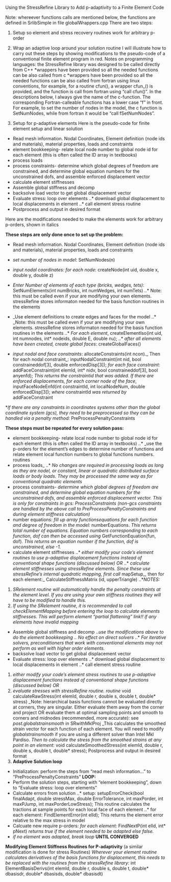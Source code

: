 Using the StressRefine Library to Add p-adaptivity to a Finite Element Code 
 
Note: whereever functions calls are mentioned below, the functions are defined in SrlibSimple in file globalWrappers.cpp 
There are two steps:
1. Setup so element and stress recovery routines work for arbitrary p-order
2. Wrap an adaptive loop around your solution routine
I will illustrate how to carry out these steps by showing modifications to the pseudo-code of a conventional finite element program in red.
Notes on programming languages:
 the StressRefine library was designed to be called directly from C++
*wrappers have been provided so all the needed functions can be also called from c
*wrappers have been provided so all the needed functions can be also called from fortran using
linux conventions, for example, for a routine cfun(), a wrapper cfun_() is provided, and the function is call from fortran using “call cfun()”. In the descriptions below, I always give the name of the c-function. The corresponding Fortran-calleable functions has a lower case “f” in front. For example, to set the number of nodes in the model, the c function is SetNumNodes, while from fortran it would be “call fSetNumNodes”.

1. Setup for p-adaptive elements
Here is the pseudo-code for finite element setup and linear solution
* Read mesh information. Nodal Coordinates, Element definition (node ids and materials), material properties, loads and constraints
* element bookkeeping- relate local node number to global node id for each element (this is often called the ID array in textbooks)
* process loads
* process constraints- determine which global degrees of freedom are constrained, and determine global equation numbers for the unconstrained dofs, and assemble enforced displacement vector
* calculate element stiffnesses
* Assemble global stiffness and decomp
* backsolve load vector to get global displacement vector
* Evaluate stress: loop over elements
..* download global displacement to local displacements in element
..* call element stress routine
* Postprocess and output in desired format

Here are the modifications needed to make the elements work for arbitrary p-orders, shown in italics

__These steps are only done once to set up the problem:__
* Read mesh information. Nodal Coordinates, Element definition (node ids and materials), material properties, loads and constraints

* _set number of nodes in model_: SetNumNodes(n)
* _input nodal coordinates: for each node_: createNode(int uid, double x, double y, double z)
* _Enter Number of elements of each type (bricks, wedges, tets)_: SetNumElements(int numBricks, int numWedges, int numTets)
..* Note: this must be called even if your are modifying your own elements. stressRefine stores informaton needed for the basis function routines in the elements
* _Use element definitions to create edges and faces for the model
..* _Note: this must be called even if your are modifying your own elements. stressRefine stores informaton needed for the basis function routines in the elements
..* _For each element_, createElementIso(int uid, int numnodes, int* nodeids, double E, double nu);
..* _after all elements have been created, create global faces_: createGlobalFaces()
* _input nodal and face constraints_: allocateConstraints(int ncon)._ Then for each nodal constraint_: inputNodalConstraint(int nid, bool constraineddof[3], double enforcedDisp[3]);
_for each face constraint_: addFaceConstraint(int elemId, int* nidv, bool constraineddof[3], bool anyenfd);
_This returns the constraintid that was added. If there are enforced displacements,
for each corner node of the face_, inputFaceNodeEnfd(int constraintId, int localNodeNum, double enforcedDisp[3]);
_where_ constraintId _was returned by_ addFaceConstraint

*_If there are any constraints in coordinates systems other than the global coordinate system (gcs), they need to be preprocessed so they can be handled via a penalty method:_ PreProcessPenaltyConstraints

__These steps must be repeated for every solution pass:__
* element bookkeeping- relate local node number to global node id for each element (this is often called the ID array in textbooks)
..* _use the p-orders for the element’s edges to determine number of functions and relate element local function numbers to global functions numbers. routines
* process loads_
..* _No changes are required in processing loads as long as they are nodel, or constant, linear or quadratic distributed surface loads or body loads. They may be processed the same way as for conventional quadratic elements_
* process constraints- _determine which global degrees of freedom are constrained, and determine global equation numbers for the unconstrained dofs, and assemble enforced displacement vector. This is only for constraints in gcs: ProcessConstraints
(non-gcs constraints are handled by the above call to PreProcessPenaltyConstraints and during element stiffness calculation)_
* number equations: _fill up array functionsequations for each function and degree of freedom in the model:_ numberEquations.
_This returns total number of equations. Equation numbers corresponding to each function, dof can then be accessed using_ GetFunctionEquation(fun, dof)_. This returns an equation number if the function, dof is unconstrained, else -1._
* calculate element stiffnesses
..* _either modify your code’s element routines to use p-adaptive displacement functions instead of conventional shape functions (discussed below) OR_
..* _calculate element stiffnesses using stressRefine elements. Since these use stressRefine’s internal quadratic mapping, first call_ mapSetup_, then for each element:_
 CalculateStiffnessMatrix (id, upperTriangle)
..*_NOTES:_
1. _SRelement routine will automatically handle the penalty constraints at the element level. If you are using your own stiffness routines they will have to be modified to handle this._
2. _If using the SRelement routine, it is recommended to call checkElementMapping before entering the loop to calculate elements stiffnesses. This will perform element “partial flattening” link!! if any elements have invalid mapping_
* Assemble global stiffness and decomp
..*_use the modifications above to do the element bookkeeping_
..* _No effect on direct solvers_
..* _For iterative solvers, preconditioners that work with conventional elements may not perform as well with higher order elements._
* backsolve load vector to get global displacement vector
* Evaluate stress: loop over elements
..* download global displacement to local displacements in element
..* call element stress routine
1. _either modify your code’s element stress routines to use p-adaptive displacement functions instead of conventional shape functions (discussed below) OR_
2. _evaluate stresses with stressRefine routine. routine_ void calculateRawStress(int elemId, double r, double s, double t, double* stress)
_Note: hierarchical basis functions cannot be evaluated directly at corners, they are singular. Either evaluate them away from the corner and project OR
evaluate them at optimal sampling points and smooth to corners and midnodes (recommended, more accurate): see _post.globalstrainsmooth_ in SRwithMklProj
_This calculates the smoothed strain vector for each function of each element. You will need to modify _globalstrainsmooth_ if you are using a different solver than Intel Mkl Pardiso.
_Then to calculate the stress from the smoothed strains at any point in an element:_
void calculateSmoothedStress(int elemId, double r, double s, double t, double* stress);
Postprocess and output in desired format
2. **Adaptive Solution loop**
* Initialization: perform the steps from “read mesh information…” to “PreProcessPenaltyConstraints”
**LOOP:**
* Perform the solution steps, starting with “element bookkeeping”, down to “Evaluate stress: loop over elements”
* Calculate errors from solution
..* setup: setupErrorCheck(bool finalAdapt, double stressMax, double ErrorTolerance, int maxPorder, int maxPJump, int maxPorderLowStress); This routine calculates the tractions at sample points for each local face of each element
..* for each element: FindElementError(int elId); This returns the element error relative to the max stress in model
* Calcuate new require p-orders: _for each element:_ FindNextP(int elId, int* pNext) _returns true if the element needed to be adapted else false._
* _if no element was adapted, break loop_
**UNTIL CONVERGED**

**Modifying Element Stiffness Routines for P-adaptivity**
(a similar modification is done for stress Routines)
_Wherever your element routine calculates derivatives of the basis functions for displacement, this needs to be replaced with the routines from the stressRefine library:_ int ElementBasisDerivs(int elemId, double r, double s, double t, double* dbasisdr, double* dbasisds, double* dbasisdt)

